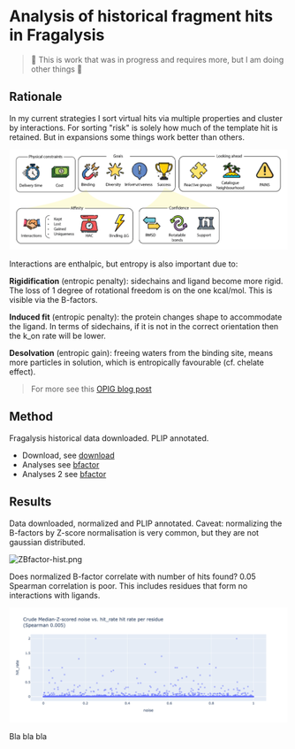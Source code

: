 # Analysis of historical fragment hits in Fragalysis
> :construction: This is work that was in progress and requires more, but I am doing other things :construction:

## Rationale

In my current strategies I sort virtual hits via multiple properties and cluster by interactions.
For sorting "risk" is solely how much of the template hit is retained.
But in expansions some things work better than others.

![pipeline-02.png](images/pipeline-02.png)

Interactions are enthalpic, but entropy is also important due to:

**Rigidification** (entropic penalty): sidechains and ligand become more rigid.
The loss of 1 degree of rotational freedom is on the one kcal/mol. This is visible via the B-factors.

**Induced fit** (entropic penalty): the protein changes shape to accommodate the ligand.
In terms of sidechains, if it is not in the correct orientation then the k_on rate will be lower.

**Desolvation** (entropic gain): freeing waters from the binding site, 
means more particles in solution, which is entropically favourable (cf. chelate effect).

> For more see this 
[OPIG blog post](https://www.blopig.com/blog/2023/11/demystifying-the-thermodynamics-of-ligand-binding/)

## Method

Fragalysis historical data downloaded. PLIP annotated.

* Download, see [download](notebooks/mass_download.ipynb)
* Analyses see [bfactor](notebooks/bfactor.ipynb)
* Analyses 2 see [bfactor](notebooks/bfactor-extra.ipynb)

## Results

Data downloaded, normalized and PLIP annotated.
Caveat: normalizing the B-factors by Z-score normalisation is very common, but they are not gaussian distributed.

![ZBfactor-hist.png](images/ZBfactor-hist.png)

Does normalized B-factor correlate with number of hits found? 0.05 Spearman correlation is poor.
This includes residues that form no interactions with ligands.

![ZBfactor-vs-hits.png](images/ZBfactor-vs-hits.png)


Bla bla bla